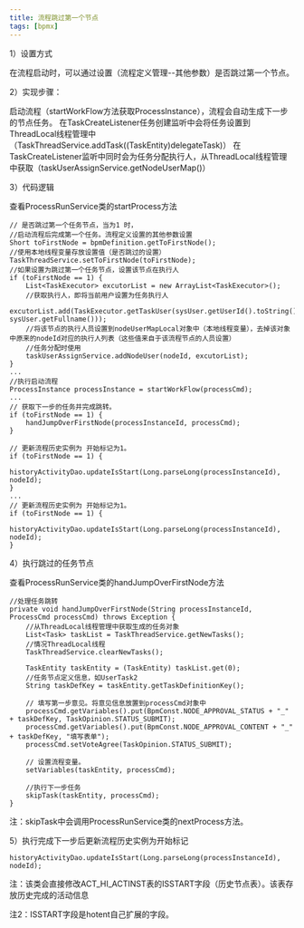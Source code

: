 ```yaml
---
title: 流程跳过第一个节点
tags: [bpmx]
---
```


1）设置方式

在流程启动时，可以通过设置（流程定义管理--其他参数）是否跳过第一个节点。

2）实现步骤：

启动流程（startWorkFlow方法获取ProcessInstance），流程会自动生成下一步的节点任务。
在TaskCreateListener任务创建监听中会将任务设置到ThreadLocal线程管理中（TaskThreadService.addTask((TaskEntity)delegateTask)）
在TaskCreateListener监听中同时会为任务分配执行人，从ThreadLocal线程管理中获取（taskUserAssignService.getNodeUserMap()）

3）代码逻辑

查看ProcessRunService类的startProcess方法

```
// 是否跳过第一个任务节点，当为1 时，
//启动流程后完成第一个任务。流程定义设置的其他参数设置
Short toFirstNode = bpmDefinition.getToFirstNode();
//使用本地线程变量存放设置值（是否跳过的设置）
TaskThreadService.setToFirstNode(toFirstNode);
//如果设置为跳过第一个任务节点，设置该节点在执行人
if (toFirstNode == 1) {
    List<TaskExecutor> excutorList = new ArrayList<TaskExecutor>();
    //获取执行人，即将当前用户设置为任务执行人
    excutorList.add(TaskExecutor.getTaskUser(sysUser.getUserId().toString(), sysUser.getFullname()));
    //将该节点的执行人员设置到nodeUserMapLocal对象中（本地线程变量），去掉该对象中原来的nodeId对应的执行人列表（这些值来自于该流程节点的人员设置）
    //任务分配时使用
    taskUserAssignService.addNodeUser(nodeId, excutorList);
}
...
//执行启动流程
ProcessInstance processInstance = startWorkFlow(processCmd);
...
// 获取下一步的任务并完成跳转。
if (toFirstNode == 1) {
    handJumpOverFirstNode(processInstanceId, processCmd);
}

// 更新流程历史实例为 开始标记为1。
if (toFirstNode == 1) {
    historyActivityDao.updateIsStart(Long.parseLong(processInstanceId), nodeId);
}
...
// 更新流程历史实例为 开始标记为1。
if (toFirstNode == 1) {
    historyActivityDao.updateIsStart(Long.parseLong(processInstanceId), nodeId);
}
```

4）执行跳过的任务节点

查看ProcessRunService类的handJumpOverFirstNode方法

```
//处理任务跳转
private void handJumpOverFirstNode(String processInstanceId, ProcessCmd processCmd) throws Exception {
    //从ThreadLocal线程管理中获取生成的任务对象
    List<Task> taskList = TaskThreadService.getNewTasks();
    //情况ThreadLocal线程
    TaskThreadService.clearNewTasks();

    TaskEntity taskEntity = (TaskEntity) taskList.get(0);
    //任务节点定义信息，如UserTask2
    String taskDefKey = taskEntity.getTaskDefinitionKey();

    // 填写第一步意见。将意见信息放置到processCmd对象中
    processCmd.getVariables().put(BpmConst.NODE_APPROVAL_STATUS + "_" + taskDefKey, TaskOpinion.STATUS_SUBMIT);
    processCmd.getVariables().put(BpmConst.NODE_APPROVAL_CONTENT + "_" + taskDefKey, "填写表单");
    processCmd.setVoteAgree(TaskOpinion.STATUS_SUBMIT);

    // 设置流程变量。
    setVariables(taskEntity, processCmd);

    //执行下一步任务
    skipTask(taskEntity, processCmd);
}
```

注：skipTask中会调用ProcessRunService类的nextProcess方法。

5）执行完成下一步后更新流程历史实例为开始标记

```
historyActivityDao.updateIsStart(Long.parseLong(processInstanceId), nodeId);
```

注：该类会直接修改ACT_HI_ACTINST表的ISSTART字段（历史节点表）。该表存放历史完成的活动信息

注2：ISSTART字段是hotent自己扩展的字段。